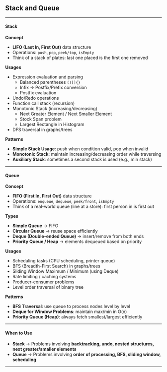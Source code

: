 ## Stack and Queue

---

#### Stack

**Concept**
- **LIFO (Last In, First Out)** data structure  
- Operations: `push`, `pop`, `peek/top`, `isEmpty`  
- Think of a stack of plates: last one placed is the first one removed  

**Usages**
- Expression evaluation and parsing  
  - Balanced parentheses `()[]{}`  
  - Infix → Postfix/Prefix conversion  
  - Postfix evaluation  
- Undo/Redo operations  
- Function call stack (recursion)  
- Monotonic Stack (increasing/decreasing)  
  - Next Greater Element / Next Smaller Element  
  - Stock Span problem  
  - Largest Rectangle in Histogram  
- DFS traversal in graphs/trees  

**Patterns**
- **Simple Stack Usage**: push when condition valid, pop when invalid  
- **Monotonic Stack**: maintain increasing/decreasing order while traversing  
- **Auxiliary Stack**: sometimes a second stack is used (e.g., min stack)  

---

#### Queue

**Concept**
- **FIFO (First In, First Out)** data structure  
- Operations: `enqueue`, `dequeue`, `peek/front`, `isEmpty`  
- Think of a real-world queue (line at a store): first person in is first out  

**Types**
- **Simple Queue** → FIFO  
- **Circular Queue** → reuse space efficiently  
- **Deque (Double-ended Queue)** → insert/remove from both ends  
- **Priority Queue / Heap** → elements dequeued based on priority  

**Usages**
- Scheduling tasks (CPU scheduling, printer queue)  
- BFS (Breadth-First Search) in graphs/trees  
- Sliding Window Maximum / Minimum (using Deque)  
- Rate limiting / caching systems  
- Producer-consumer problems  
- Level order traversal of binary tree  

**Patterns**
- **BFS Traversal**: use queue to process nodes level by level  
- **Deque for Window Problems**: maintain max/min in O(n)  
- **Priority Queue (Heap)**: always fetch smallest/largest efficiently  

---

#### When to Use
- **Stack** → Problems involving **backtracking, undo, nested structures, next greater/smaller elements**  
- **Queue** → Problems involving **order of processing, BFS, sliding window, scheduling**  

---

